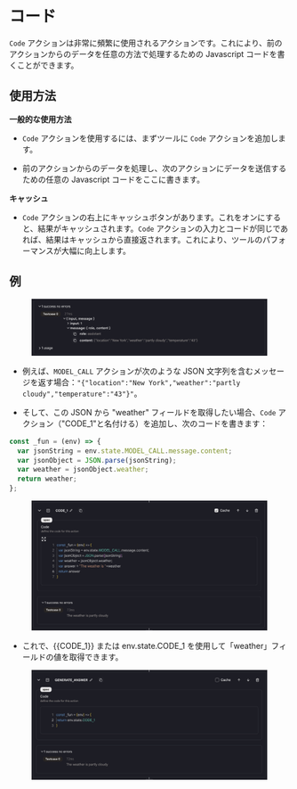 # コード

`Code` アクションは非常に頻繁に使用されるアクションです。これにより、前のアクションからのデータを任意の方法で処理するための Javascript コードを書くことができます。

## 使用方法

**一般的な使用方法**

- `Code` アクションを使用するには、まずツールに `Code` アクションを追加します。

- 前のアクションからのデータを処理し、次のアクションにデータを送信するための任意の Javascript コードをここに書きます。

**キャッシュ**

- `Code` アクションの右上にキャッシュボタンがあります。これをオンにすると、結果がキャッシュされます。`Code` アクションの入力とコードが同じであれば、結果はキャッシュから直接返されます。これにより、ツールのパフォーマンスが大幅に向上します。

## 例

<figure><img src="../../../images/code-1.png"></figure>

- 例えば、`MODEL_CALL` アクションが次のような JSON 文字列を含むメッセージを返す場合：`"{"location":"New York","weather":"partly cloudy","temperature":"43"}"`。

- そして、この JSON から "weather" フィールドを取得したい場合、`Code` アクション（"CODE_1"と名付ける）を追加し、次のコードを書きます：

```javascript
const _fun = (env) => {
  var jsonString = env.state.MODEL_CALL.message.content;
  var jsonObject = JSON.parse(jsonString);
  var weather = jsonObject.weather;
  return weather;
};
```

<figure><img src="../../../images/code-2.png"></figure>

- これで、{{CODE_1}} または env.state.CODE_1 を使用して「weather」フィールドの値を取得できます。

<figure><img src="../../../images/code-3.png"></figure>

<!-- ## ツールの例

上記の例で示されたコードは、以下のツールで見つけることができます。

[コードアクション](https://imprai.ai/p/21b2295005587a5375d8/callable/4929456b3b6bfcee316d/editor)

ご不明点がありましたら、お知らせください。 -->
